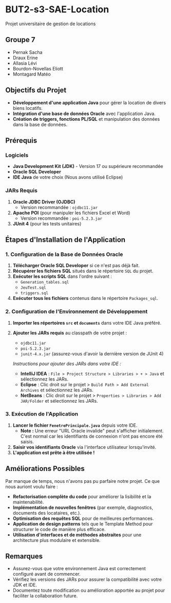 # BUT2-s3-SAE-Location

Projet universitaire de gestion de locations

Groupe 7
---
- Pernak Sacha
- Draux Erine
- Allasia Lévi
- Bourdon-Novellas Eliott
- Montagard Matéo



Objectifs du Projet
---
- **Développement d'une application Java** pour gérer la location de divers biens locatifs.
- **Intégration d'une base de données Oracle** avec l'application Java.
- **Création de triggers, fonctions PL/SQL** et manipulation des données dans la base de données.



Prérequis
---

### **Logiciels**
- **Java Development Kit (JDK)** - Version 17 ou supérieure recommandée
- **Oracle SQL Developer**
- **IDE Java** de votre choix (Nous avons utilisé Eclipse)

### **JARs Requis**
1. **Oracle JDBC Driver (OJDBC)**
   - Version recommandée : `ojdbc11.jar`
2. **Apache POI** (pour manipuler les fichiers Excel et Word)
   - Version recommandée : `poi-5.2.3.jar`
3. **JUnit 4** (pour les tests unitaires)



Étapes d'Installation de l'Application
---

### **1. Configuration de la Base de Données Oracle**
1. **Télécharger Oracle SQL Developer** si ce n'est pas déjà fait.
2. **Récupérer les fichiers SQL** situés dans le répertoire `SQL` du projet.
3. **Exécuter les scripts SQL** dans l'ordre suivant :
   - `Generation_tables.sql`
   - `JeuTest.sql`
   - `triggers.sql`
4. **Exécuter tous les fichiers** contenus dans le répertoire `Packages_sql`.

### **2. Configuration de l'Environnement de Développement**
1. **Importer les répertoires `src` et `documents`** dans votre IDE Java préféré.
2. **Ajouter les JARs requis** au classpath de votre projet :
   - `ojdbc11.jar`
   - `poi-5.2.3.jar`
   - `junit-4.x.jar` (assurez-vous d'avoir la dernière version de JUnit 4)
   
   *Instructions pour ajouter des JARs dans votre IDE :*
   - **IntelliJ IDEA** : `File > Project Structure > Libraries > + > Java` et sélectionnez les JARs.
   - **Eclipse** : Clic droit sur le projet > `Build Path > Add External Archives` et sélectionnez les JARs.
   - **NetBeans** : Clic droit sur le projet > `Properties > Libraries > Add JAR/Folder` et sélectionnez les JARs.

### **3. Exécution de l'Application**
1. **Lancer le fichier `FenetrePrincipale.java`** depuis votre IDE.
   - **Note :** Une erreur "URL Oracle invalide" peut s'afficher initialement. C'est normal car les identifiants de connexion n'ont pas encore été saisis.
2. **Saisir vos identifiants Oracle** via l'interface utilisateur lorsqu'invité.
3. **L'application est prête à être utilisée !**



Améliorations Possibles
--
Par manque de temps, nous n'avons pas pu parfaire notre projet. Ce que nous auriont voulu faire :

- **Refactorisation complète du code** pour améliorer la lisibilité et la maintenabilité.
- **Implémentation de nouvelles fenêtres** (par exemple, diagnostics, documents des locataires, etc.).
- **Optimisation des requêtes SQL** pour de meilleures performances.
- **Application de design patterns** tels que le Template Method pour structurer le code de manière plus efficace.
- **Utilisation d'interfaces et de méthodes abstraites** pour une architecture plus modulaire et extensible.


Remarques
---
- Assurez-vous que votre environnement Java est correctement configuré avant de commencer.
- Vérifiez les versions des JARs pour assurer la compatibilité avec votre JDK et IDE.
- Documentez toute modification ou amélioration apportée au projet pour faciliter la collaboration future.
